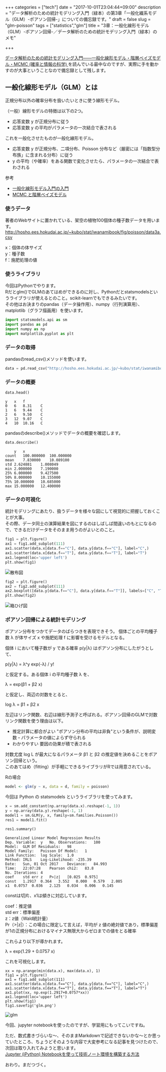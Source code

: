 +++
categories = ["tech"]
date = "2017-10-01T23:04:44+09:00"
description = "データ解析のための統計モデリング入門（緑本）の第3章「一般化繊系モデル（GLM）-ポアソン回帰-」についての備忘録です。"
draft = false 
slug = "glm-poisson"
tags = ["statistics","glm"]
title = "3章：一般化線形モデル（GLM）-ポアソン回帰-／データ解析のための統計モデリング入門（緑本）のメモ"

+++


[データ解析のための統計モデリング入門――一般化線形モデル・階層ベイズモデル・MCMC (確率と情報の科学) ](https://www.amazon.co.jp/%E3%83%87%E3%83%BC%E3%82%BF%E8%A7%A3%E6%9E%90%E3%81%AE%E3%81%9F%E3%82%81%E3%81%AE%E7%B5%B1%E8%A8%88%E3%83%A2%E3%83%87%E3%83%AA%E3%83%B3%E3%82%B0%E5%85%A5%E9%96%80%E2%80%95%E2%80%95%E4%B8%80%E8%88%AC%E5%8C%96%E7%B7%9A%E5%BD%A2%E3%83%A2%E3%83%87%E3%83%AB%E3%83%BB%E9%9A%8E%E5%B1%A4%E3%83%99%E3%82%A4%E3%82%BA%E3%83%A2%E3%83%87%E3%83%AB%E3%83%BBMCMC-%E7%A2%BA%E7%8E%87%E3%81%A8%E6%83%85%E5%A0%B1%E3%81%AE%E7%A7%91%E5%AD%A6-%E4%B9%85%E4%BF%9D-%E6%8B%93%E5%BC%A5/dp/400006973X)を読んでいる最中なのですが、実際に手を動かすのが大事ということなので備忘録として残します。


## 一般化線形モデル（GLM）とは

正規分布以外の確率分布を扱いたいときに使う線形モデル。

（一般）線形モデルの特徴は以下の2つ。  
- 応答変数 y が正規分布に従う  
- 応答変数 y の平均がパラメータの一次結合で表される  

これを一般化させたものが一般化線形モデル。  
- 応答変数 y が正規分布、二項分布、Poisson 分布など（厳密には「指数型分布族」に含まれる分布）に従う  
- y の平均（や確率）をある関数で変化させたら、パラメータの一次結合で表わされる  

参考
- [一般化線形モデル入門の入門](http://www012.upp.so-net.ne.jp/doi/biostat/CT39/glm.pdf)
- [MCMC と階層ベイズモデル](http://hosho.ees.hokudai.ac.jp/~kubo/stat/2014/nicoFeb/kubo2014nicoFeb.pdf) 

### 使うデータ
著者のWebサイトに置かれている、架空の植物100個体の種子数データを用います。
http://hosho.ees.hokudai.ac.jp/~kubo/stat/iwanamibook/fig/poisson/data3a.csv

x：個体の体サイズ  
y：種子数  
f：施肥処理の値  

### 使うライブラリ

今回はPythonでやります。  
Rだとglm()でGLMのあてはめができるのに対し、Pythonだとstatsmodelsというライブラリが使えるとのこと。scikit-learnでもできるみたいです。  
その他はお決まりのpandas（データ操作用）、numpy（行列演算用）、matplotlib（グラフ描画用）を使います。    

```py
import statsmodels.api as sm
import pandas as pd
import numpy as np
import matplotlib.pyplot as plt
```

### データの取得

pandasのread_csv()メソッドを使います。

```py
data = pd.read_csv("http://hosho.ees.hokudai.ac.jp/~kubo/stat/iwanamibook/fig/poisson/data3a.csv")
```

### データの概要

```py
data.head()
```

```
y   x   f
0   6   8.31    C
1   6   9.44    C
2   6   9.50    C
3   12  9.07    C
4   10  10.16   C
```

pandasのdescribe()メソッドでデータの概要を確認します。

```py
data.describe()
```

```
    y   x
count   100.000000  100.000000
mean    7.830000    10.089100
std 2.624881    1.008049
min 2.000000    7.190000
25% 6.000000    9.427500
50% 8.000000    10.155000
75% 10.000000   10.685000
max 15.000000   12.400000
```


### データの可視化

統計モデリングにあたり、扱うデータを様々な図にして視覚的に把握しておくことが大事。  
その際、データ同士の演算結果を図にするのはしばしば間違いのもとになるので、できるだけデータをそのまま用うのがよいとのこと。  

```py
fig1 = plt.figure()
ax1 = fig1.add_subplot(111)
ax1.scatter(data.x[data.f=="C"], data.y[data.f=="C"], label="C",)
ax1.scatter(data.x[data.f=="T"], data.y[data.f=="T"], label="T")
ax1.legend(loc='upper left')
plt.show(fig1)
```

![散布図](/images/20171001_01.png)

```py
fig2 = plt.figure()
ax2 = fig2.add_subplot(111)
ax2.boxplot([data.y[data.f=="C"], data.y[data.f=="T"]], labels=["C", "T"])
plt.show(fig2)
```

![箱ひげ図](/images/20171001_02.png)

### ポアソン回帰による統計モデリング

ポアソン分布をつかてデータのばらつきを表現できそう。
個体ごとの平均種子数 λ が体サイズ x や施肥処理 f に影響を受けるモデルとなる。

個体 i において種子数が y である確率 p(y|λ) はポアソン分布にしたがうとして、

p(y|λ) = λ^y exp(-λ) / y!

と仮定する。ある個体 i の平均種子数 λ を、

λ = exp(β1 + β2 x)

と仮定し、両辺の対数をとると、

log λ = β1 + β2 x

左辺はリンク関数、右辺は線形予測子と呼ばれる。ポアソン回帰のGLMで対数リンク関数を使う理由は以下。  

- 推定計算に都合がよい
    "ポアソン分布の平均は非負"という条件が、説明変数・パラメータの値によらず守られる
- わかりやすい
    要因の効果が積で表される

対数尤度 log L が最大になるパラメータ β1 と β2 の推定値を決めることをポアソン回帰という。  
このあてはめ（fitting）が手軽にできるライブラリがRでは用意されている。  

Rの場合  
```R
model <- glm(y ~ x, data = d, family = poisson)
```

今回は Python の statsmodels というライブラリを使ってみます。

```py
x = sm.add_constant(np.array(data.x).reshape(-1, 1))
y = np.array(data.y).reshape(-1, 1)
model1 = sm.GLM(y, x, family=sm.families.Poisson())
res1 = model1.fit()
```

```py
res1.summary()
```

```
Generalized Linear Model Regression Results
Dep. Variable:  y   No. Observations:   100
Model:  GLM Df Residuals:   98
Model Family:   Poisson Df Model:   1
Link Function:  log Scale:  1.0
Method: IRLS    Log-Likelihood: -235.39
Date:   Sun, 01 Oct 2017    Deviance:   84.993
Time:   22:07:28    Pearson chi2:   83.8
No. Iterations: 4
coef    std err z   P>|z|   [0.025  0.975]
const   1.2917  0.364   3.552   0.000   0.579   2.005
x1  0.0757  0.036   2.125   0.034   0.006   0.145
```

constは切片、x1は傾きに対応しています。  

coef：推定値  
std err：標準偏差  
z：z値（Wald統計量）  
Pr（>|z|）：この場合に限定して言えば，平均が z 値の絶対値であり，標準偏差が1の正規分布におけるマイナス無限大からゼロまでの値をとる確率  

これらより以下が導かれます。

λ = exp(1.29 + 0.0757 x)

これを可視化します。

```
xx = np.arange(min(data.x), max(data.x), 1)
fig1 = plt.figure()
ax1 = fig1.add_subplot(111)
ax1.scatter(data.x[data.f=="C"], data.y[data.f=="C"], label="C",)
ax1.scatter(data.x[data.f=="T"], data.y[data.f=="T"], label="T")
ax1.plot(xx, np.exp(1.2917+0.0757*xx))
ax1.legend(loc='upper left')
plt.show(fig1)
fig1.savefig('glm.png')
```

![glm](/images/20171001_03.png)


今回、jupyter notebookを使ったのですが、学習用にもってこいですね。  

ただ、数式書きづらいな〜、そのままMarkdownで記述できないかな〜とか思っていたところ、ちょうどそのような内容で大変参考になる記事を見つけたので、次回は取り入れてみようと思います。  
[Jupyter (iPython) Notebookを使って技術ノート環境を構築する方法](http://myenigma.hatenablog.com/entry/2016/02/20/183423)

おわり。まだつづく。
